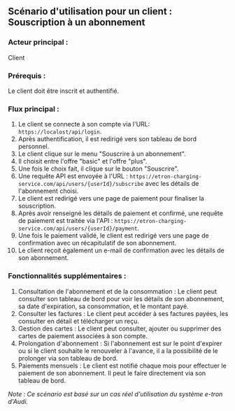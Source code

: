 

## Scénario d'utilisation pour un client : Souscription à un abonnement

### Acteur principal : 
Client

### Prérequis :
Le client doit être inscrit et authentifié.

### Flux principal :

1. Le client se connecte à son compte via l'URL: `https://localost/api/login`.
2. Après authentification, il est redirigé vers son tableau de bord personnel.
3. Le client clique sur le menu "Souscrire à un abonnement".
4. Il choisit entre l'offre "basic" et l'offre "plus".
5. Une fois le choix fait, il clique sur le bouton "Souscrire".
6. Une requête API est envoyée à l'URL : `https://etron-charging-service.com/api/users/{userId}/subscribe` avec les détails de l'abonnement choisi.
7. Le client est redirigé vers une page de paiement pour finaliser la souscription.
8. Après avoir renseigné les détails de paiement et confirmé, une requête de paiement est traitée via l'API : `https://etron-charging-service.com/api/users/{userId}/payment`.
9. Une fois le paiement validé, le client est redirigé vers une page de confirmation avec un récapitulatif de son abonnement.
10. Le client reçoit également un e-mail de confirmation avec les détails de son abonnement.

### Fonctionnalités supplémentaires :

1. Consultation de l'abonnement et de la consommation : Le client peut consulter son tableau de bord pour voir les détails de son abonnement, sa date d'expiration, sa consommation, et le montant payé.
2. Consulter les factures : Le client peut accéder à ses factures payées, les consulter en détail et télécharger un reçu.
3. Gestion des cartes : Le client peut consulter, ajouter ou supprimer des cartes de paiement associées à son compte.
4. Prolongation d'abonnement : Si l'abonnement est sur le point d'expirer ou si le client souhaite le renouveler à l'avance, il a la possibilité de le prolonger via son tableau de bord.
5. Paiements mensuels : Le client est notifié chaque mois pour effectuer le paiement de son abonnement. Il peut le faire directement via son tableau de bord.

_Note : Ce scénario est basé sur un cas réel d'utilisation du système e-tron d'Audi._

